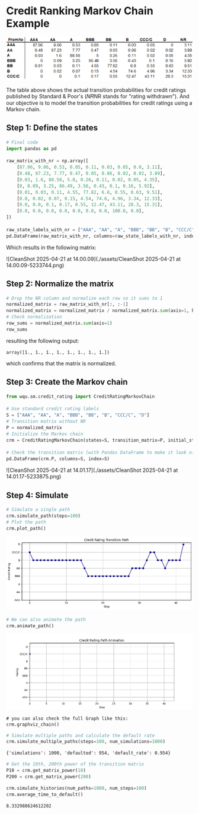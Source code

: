 # Credit Ranking Markov Chain Example

![img](./assets/108F3394-1E81-49B8-BBD9-0F81A42EC096.png)

The table above shows the actual transition probabilities for credit ratings published by Standard & Poor's (𝑁𝑅NR stands for "rating withdrawn"). And our objective is to model the transition probabilities for credit ratings using a Markov chain.

## Step 1: Define the states

```python
# Final code
import pandas as pd

raw_matrix_with_nr = np.array([
    [87.06, 9.06, 0.53, 0.05, 0.11, 0.03, 0.05, 0.0, 3.11],
    [0.48, 87.23, 7.77, 0.47, 0.05, 0.06, 0.02, 0.02, 3.89],
    [0.03, 1.6, 88.58, 5.0, 0.26, 0.11, 0.02, 0.05, 4.35],
    [0, 0.09, 3.25, 86.49, 3.56, 0.43, 0.1, 0.16, 5.92],
    [0.01, 0.03, 0.11, 4.55, 77.82, 6.8, 0.55, 0.63, 9.51],
    [0.0, 0.02, 0.07, 0.15, 4.54, 74.6, 4.96, 3.34, 12.33],
    [0.0, 0.0, 0.1, 0.17, 0.55, 12.47, 43.11, 28.3, 15.31],
    [0.0, 0.0, 0.0, 0.0, 0.0, 0.0, 0.0, 100.0, 0.0],
])

raw_state_labels_with_nr = ["AAA", "AA", "A", "BBB", "BB", "B", "CCC/C", "D", "NR"]
pd.DataFrame(raw_matrix_with_nr, columns=raw_state_labels_with_nr, index=raw_state_labels_with_nr[:-1])
```
Which results in the following matrix:

![CleanShot 2025-04-21 at 14.00.09](./assets/CleanShot 2025-04-21 at 14.00.09-5233744.png)

## Step 2: Normalize the matrix

```python
# Drop the NR column and normalize each row so it sums to 1
normalized_matrix = raw_matrix_with_nr[:, :-1]
normalized_matrix = normalized_matrix / normalized_matrix.sum(axis=1, keepdims=True)
# Check normalization
row_sums = normalized_matrix.sum(axis=1)
row_sums
```
resulting the following output:

```
array([1., 1., 1., 1., 1., 1., 1., 1.])
```
which confirms that the matrix is normalized.

## Step 3: Create the Markov chain

```python
from wqu.sm.credit_rating import CreditRatingMarkovChain

# Use standard credit rating labels
S = ["AAA", "AA", "A", "BBB", "BB", "B", "CCC/C", "D"]
# Transition matrix without NR
P = normalized_matrix
# Initialize the Markov chain
crm = CreditRatingMarkovChain(states=S, transition_matrix=P, initial_state="CCC/C")

# Check the transition matrix (with Pandas DataFrame to make it look nicer)
pd.DataFrame(crm.P, columns=S, index=S)
```

![CleanShot 2025-04-21 at 14.01.17](./assets/CleanShot 2025-04-21 at 14.01.17-5233875.png)

## Step 4: Simulate

```python
# Simulate a single path
crm.simulate_path(steps=100)
# Plot the path
crm.plot_path()
```

![image-20250421141229853](./assets/image-20250421141229853-5233951.png)

```python
# We can also animate the path
crm.animate_path()
```

![credit_rating](./assets/credit_rating-5234056.gif)

```
# you can also check the full Graph like this:
crm.graphviz_chain()
```

```python
# Simulate multiple paths and calculate the default rate
crm.simulate_multiple_paths(steps=100, num_simulations=1000)
```

```
{'simulations': 1000, 'defaulted': 954, 'default_rate': 0.954}
```



```python
# Get the 10th, 200th power of the transition matrix
P10 = crm.get_matrix_power(10)
P200 = crm.get_matrix_power(200)
```



```python
crm.simulate_histories(num_paths=1000, num_steps=100)
crm.average_time_to_default()
```

```
8.332988624612202
```











